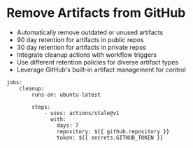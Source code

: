 # Remove Artifacts from GitHub

- Automatically remove outdated or unused artifacts
- 90 day retention for artifacts in public repos
- 30 day retention for artifacts in private repos
- Integrate cleanup actions with workflow triggers
- Use different retention policies for diverse artifact types
- Leverage GitHub's built-in artifact management for control

```YML
jobs:
    cleanup:
        runs-on: ubuntu-latest

        steps:
            - uses: actions/stale@v1
              with:
                days: 7
                repository: ${{ github.repository }}
                token: ${{ secrets.GITHUB_TOKEN }}
```
